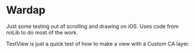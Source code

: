 Wardap
========

Just some testing out of scrolling and drawing on iOS. Uses code from nnLib to do most of the work.

TestView is just a quick test of how to make a view with a Custom CA layer.